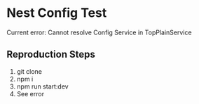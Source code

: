 # Nest Config Test

Current error: Cannot resolve Config Service in TopPlainService

## Reproduction Steps

1) git clone
2) npm i
3) npm run start:dev
4) See error

